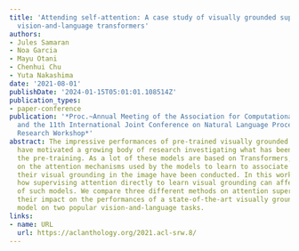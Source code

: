 ```yaml
---
title: 'Attending self-attention: A case study of visually grounded supervision in
  vision-and-language transformers'
authors:
- Jules Samaran
- Noa Garcia
- Mayu Otani
- Chenhui Chu
- Yuta Nakashima
date: '2021-08-01'
publishDate: '2024-01-15T05:01:01.108514Z'
publication_types:
- paper-conference
publication: '*Proc.~Annual Meeting of the Association for Computational Linguistics
  and the 11th International Joint Conference on Natural Language Processing: Student
  Research Workshop*'
abstract: The impressive performances of pre-trained visually grounded language models
  have motivated a growing body of research investigating what has been learned during
  the pre-training. As a lot of these models are based on Transformers, several studies
  on the attention mechanisms used by the models to learn to associate phrases with
  their visual grounding in the image have been conducted. In this work, we investigate
  how supervising attention directly to learn visual grounding can affect the behavior
  of such models. We compare three different methods on attention supervision and
  their impact on the performances of a state-of-the-art visually grounded language
  model on two popular vision-and-language tasks.
links:
- name: URL
  url: https://aclanthology.org/2021.acl-srw.8/
---
```

